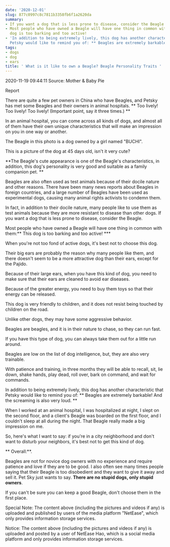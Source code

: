 ```yaml
---
date: '2020-12-01'
slug: 877c0997c8c7811b3358fb6f1a2620da
summary:
- If you want a dog that is less prone to disease, consider the Beagle.
- Most people who have owned a Beagle will have one thing in common with them:** This
  dog is too barking and too active!
- 'In addition to being extremely lively, this dog has another characteristic that
  Petsky would like to remind you of: ** Beagles are extremely barkable!'
tags:
- dogs
- dog
- ears
title: ' What is it like to own a Beagle? Beagle Personality Traits '
---
```


 2020-11-19 09:44:11 Source: Mother &amp; Baby Pie

Report

There are quite a few pet owners in China who have Beagles, and Petsky has met some Beagles and their owners in animal hospitals.
** Too lively! Too lively! Too lively! (Important point, say it three times.) **

In an animal hospital, you can come across all kinds of dogs, and almost all of them have their own unique characteristics that will make an impression on you in one way or another.

  
  

The Beagle in this photo is a dog owned by a girl named "BUCHI".

This is a picture of the dog at 45 days old, isn't it very cute?

**The Beagle's cute appearance is one of the Beagle's characteristics, in addition, this dog's personality is very good and suitable as a family companion pet. **

Beagles are also often used as test animals because of their docile nature and other reasons. There have been many news reports about Beagles in foreign countries, and a large number of Beagles have been used as experimental dogs, causing many animal rights activists to condemn them.

  
  

In fact, in addition to their docile nature, many people like to use them as test animals because they are more resistant to disease than other dogs. If you want a dog that is less prone to disease, consider the Beagle.

Most people who have owned a Beagle will have one thing in common with them:** This dog is too barking and too active! ***

When you're not too fond of active dogs, it's best not to choose this dog.

  
  

Their big ears are probably the reason why many people like them, and there doesn't seem to be a more attractive dog than their ears, except for the Pajido.

Because of their large ears, when you have this kind of dog, you need to make sure that their ears are cleaned to avoid ear diseases.

  
  

Because of the greater energy, you need to buy them toys so that their energy can be released.

  
  

This dog is very friendly to children, and it does not resist being touched by children on the road.

Unlike other dogs, they may have some aggressive behavior.

  
  

Beagles are beagles, and it is in their nature to chase, so they can run fast.

If you have this type of dog, you can always take them out for a little run around.

Beagles are low on the list of dog intelligence, but, they are also very trainable.

With patience and training, in three months they will be able to recall, sit, lie down, shake hands, play dead, roll over, bark on command, and wait for commands.

  
  

In addition to being extremely lively, this dog has another characteristic that Petsky would like to remind you of: ** Beagles are extremely barkable! And the screaming is also very loud. **

When I worked at an animal hospital, I was hospitalized at night, I slept on the second floor, and a client's Beagle was boarded on the first floor, and I couldn't sleep at all during the night. That Beagle really made a big impression on me.

So, here's what I want to say: if you're in a city neighborhood and don't want to disturb your neighbors, it's best not to get this kind of dog.

** Overall:**.

Beagles are not for novice dog owners with no experience and require patience and love if they are to be good. I also often see many times people saying that their Beagle is too disobedient and they want to give it away and sell it. Pet Sky just wants to say.
**There are no stupid dogs, only stupid owners**.

If you can't be sure you can keep a good Beagle, don't choose them in the first place.

Special Note: The content above (including the pictures and videos if any) is uploaded and published by users of the media platform "NetEase", which only provides information storage services.

Notice: The content above (including the pictures and videos if any) is
uploaded and posted by a user of NetEase Hao, which is a social media platform
and only provides information storage services.

 
        